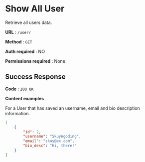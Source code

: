 # Show All User

Retrieve all users data.

**URL** : `/user/`

**Method** : `GET`

**Auth required** : NO

**Permissions required** : None

## Success Response

**Code** : `200 OK`

**Content examples**

For a User that has saved an username, email and bio description information.

```json
[
    {
        "id": 2,
        "username": "Skuyngoding",
        "email": "skuy@ex.com",
        "bio_desc": "Hi, there!"
    }
]
```